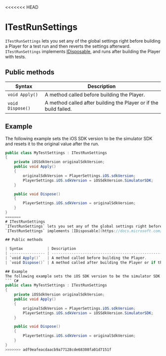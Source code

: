 <<<<<<< HEAD
# ITestRunSettings
`ITestRunSettings` lets you set any of the global settings right before building a Player for a test run and then reverts the settings afterward.
`ITestRunSettings` implements [IDisposable](https://docs.microsoft.com/en-us/dotnet/api/system.idisposable), and runs after building the Player with tests.

## Public methods

| Syntax           | Description                                                  |
| ---------------- | ------------------------------------------------------------ |
| `void Apply()`   | A method called before building the Player.                  |
| `void Dispose()` | A method called after building the Player or if the build failed. |

## Example
The following example sets the iOS SDK version to be the simulator SDK and resets it to the original value after the run.
``` C#
public class MyTestSettings : ITestRunSettings
{
    private iOSSdkVersion originalSdkVersion;
    public void Apply()
    {
        originalSdkVersion = PlayerSettings.iOS.sdkVersion;
        PlayerSettings.iOS.sdkVersion = iOSSdkVersion.SimulatorSDK;
    }

    public void Dispose()
    {
        PlayerSettings.iOS.sdkVersion = originalSdkVersion;
    }
}
=======
# ITestRunSettings
`ITestRunSettings` lets you set any of the global settings right before building a Player for a test run and then reverts the settings afterward.
`ITestRunSettings` implements [IDisposable](https://docs.microsoft.com/en-us/dotnet/api/system.idisposable), and runs after building the Player with tests.

## Public methods

| Syntax           | Description                                                  |
| ---------------- | ------------------------------------------------------------ |
| `void Apply()`   | A method called before building the Player.                  |
| `void Dispose()` | A method called after building the Player or if the build failed. |

## Example
The following example sets the iOS SDK version to be the simulator SDK and resets it to the original value after the run.
``` C#
public class MyTestSettings : ITestRunSettings
{
    private iOSSdkVersion originalSdkVersion;
    public void Apply()
    {
        originalSdkVersion = PlayerSettings.iOS.sdkVersion;
        PlayerSettings.iOS.sdkVersion = iOSSdkVersion.SimulatorSDK;
    }

    public void Dispose()
    {
        PlayerSettings.iOS.sdkVersion = originalSdkVersion;
    }
}
>>>>>>> adf9eafeacdaacb9a77128cde68308fa01d7151f
```